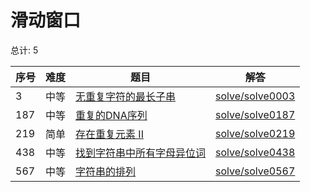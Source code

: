 # 滑动窗口

<!--- table -->


总计: 5

| 序号 | 难度 | 题目                    | 解答                      |
| ---- | ---- | ------------------ | ---------------- |
| 3 | 中等 | [无重复字符的最长子串](https://leetcode-cn.com/problems/longest-substring-without-repeating-characters/) | [solve/solve0003](../solve/solve0003)|
| 187 | 中等 | [重复的DNA序列](https://leetcode-cn.com/problems/repeated-dna-sequences/) | [solve/solve0187](../solve/solve0187)|
| 219 | 简单 | [存在重复元素 II](https://leetcode-cn.com/problems/contains-duplicate-ii/) | [solve/solve0219](../solve/solve0219)|
| 438 | 中等 | [找到字符串中所有字母异位词](https://leetcode-cn.com/problems/find-all-anagrams-in-a-string/) | [solve/solve0438](../solve/solve0438)|
| 567 | 中等 | [字符串的排列](https://leetcode-cn.com/problems/permutation-in-string/) | [solve/solve0567](../solve/solve0567)|
